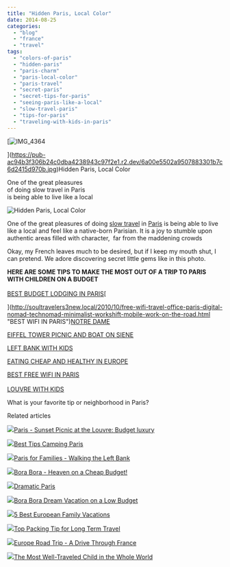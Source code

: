 ```yaml
---
title: "Hidden Paris, Local Color"
date: 2014-08-25
categories: 
  - "blog"
  - "france"
  - "travel"
tags: 
  - "colors-of-paris"
  - "hidden-paris"
  - "paris-charm"
  - "paris-local-color"
  - "paris-travel"
  - "secret-paris"
  - "secret-tips-for-paris"
  - "seeing-paris-like-a-local"
  - "slow-travel-paris"
  - "tips-for-paris"
  - "traveling-with-kids-in-paris"
---
```


[![IMG_4364](https://pub-ac94b3f306b24c0dba4238943c97f2e1.r2.dev/6a00e5502a9507883301b7c6d2415d970b.jpg "IMG_4364")  
  
](https://pub-ac94b3f306b24c0dba4238943c97f2e1.r2.dev/6a00e5502a9507883301b7c6d2415d970b.jpg)Hidden Paris, Local Color  
  
One of the great pleasures  
of doing slow travel in Paris  
is being able to live like a local  
  

<!--more-->  
![  Hidden Paris, Local Color ](https://pub-ac94b3f306b24c0dba4238943c97f2e1.r2.dev/6a00e5502a9507883301b8d05c3973970c.png)  
  
One of the great pleasures of doing [slow travel](http://soultravelers3new.local/2011/11/slow-travel.html "Slow travel") in [Paris](http://soultravelers3new.local/2013/03/la-samaritaine-paris-architecture.html "Paris travel") is being able to live like a local and feel like a native-born Parisian. It is a joy to stumble upon authentic areas filled with character,  far from the maddening crowds  
  
Okay, my French leaves much to be desired, but if I keep my mouth shut, I can pretend. We adore discovering secret little gems like in this photo.  
  
**HERE ARE SOME TIPS TO MAKE THE MOST OUT OF A TRIP TO PARIS WITH CHILDREN ON A BUDGET**  
[  
](http://soultravelers3new.local/2010/10/free-wifi-travel-office-paris-digital-nomad-technomad-minimalist-workshift-mobile-work-on-the-road.html "BEST WIFI IN PARIS")[BEST BUDGET LODGING IN PARIS](http://soultravelers3new.local/2006/09/paris-bois-de-b.html "Best budget lodging in paris")[  
  
](http://soultravelers3new.local/2010/10/free-wifi-travel-office-paris-digital-nomad-technomad-minimalist-workshift-mobile-work-on-the-road.html "BEST WIFI IN PARIS")[NOTRE DAME](http://soultravelers3new.local/2011/07/family-travel-paris-notre-dame-photo.html "Notre dame with kids")  
  
[EIFFEL TOWER PICNIC AND BOAT ON SIENE](http://soultravelers3new.local/2010/10/celebrating-in-paris-eiffel-tower-family-travel-adventures-abroad-birthdays-weddings-and-anniversari.html "celebrating in Paris Eiffel picnic and boat ride")  
  
[LEFT BANK WITH KIDS](http://soultravelers3new.local/2006/09/notre-dame-left.html "LEFT BANK WITH KIDS")  
  
[EATING CHEAP AND HEALTHY IN EUROPE](http://soultravelers3new.local/2008/09/how-to-eat-heal.html "eating healthy and cheap in europe")  
  
[BEST FREE WIFI IN PARIS](http://soultravelers3new.local/2010/10/free-wifi-travel-office-paris-digital-nomad-technomad-minimalist-workshift-mobile-work-on-the-road.html "BEST WIFI IN PARIS")  
[  
LOUVRE WITH KIDS](http://soultravelers3new.local/2011/03/-family-travel-paris-france-louvre-photo.html "louvre with kids")  
  
What is your favorite tip or neighborhood in Paris?

Related articles

[![](http://i.zemanta.com/123496699_80_80.jpg)](http://soultravelers3new.local/2012/11/paris-sunset-picnic-at-the-louvre-budget-luxury.html)[Paris - Sunset Picnic at the Louvre: Budget luxury](http://soultravelers3new.local/2012/11/paris-sunset-picnic-at-the-louvre-budget-luxury.html)

[![](http://i.zemanta.com/174499943_80_80.jpg)](http://soultravelers3new.local/2013/06/best-tips-camping-paris.html)[Best Tips Camping Paris](http://soultravelers3new.local/2013/06/best-tips-camping-paris.html)

[![](http://i.zemanta.com/88253261_80_80.jpg)](http://soultravelers3new.local/2012/05/paris-for-families-walking-the-left-bank.html)[Paris for Families - Walking the Left Bank](http://soultravelers3new.local/2012/05/paris-for-families-walking-the-left-bank.html)

[![](http://i.zemanta.com/92363554_80_80.jpg)](http://soultravelers3new.local/2012/06/bora-bora-heaven-on-a-cheap-budget.html)[Bora Bora - Heaven on a Cheap Budget!](http://soultravelers3new.local/2012/06/bora-bora-heaven-on-a-cheap-budget.html)

[![](http://i.zemanta.com/noimg_13_80_80.jpg)](http://soultravelers3new.local/2011/11/dramatic-paris.html)[Dramatic Paris](http://soultravelers3new.local/2011/11/dramatic-paris.html)

[![](http://i.zemanta.com/264138071_80_80.jpg)](http://soultravelers3new.local/2014/04/bora-bora-dream-vacation-on-a-low-budget.html)[Bora Bora Dream Vacation on a Low Budget](http://soultravelers3new.local/2014/04/bora-bora-dream-vacation-on-a-low-budget.html)

[![](http://i.zemanta.com/noimg_49_80_80.jpg)](http://soultravelers3new.local/2012/02/5-best-european-family-vacations.html)[5 Best European Family Vacations](http://soultravelers3new.local/2012/02/5-best-european-family-vacations.html)

[![](http://i.zemanta.com/149896182_80_80.jpg)](http://soultravelers3new.local/2013/03/top-travel-tip-for-long-term-travel.html)[Top Packing Tip for Long Term Travel](http://soultravelers3new.local/2013/03/top-travel-tip-for-long-term-travel.html)

[![](http://i.zemanta.com/110192089_80_80.jpg)](http://soultravelers3new.local/2012/09/europe-road-trip-a-drive-through-france-provence-to-dordogne-via-photos-family-travel.html)[Europe Road Trip - A Drive Through France](http://soultravelers3new.local/2012/09/europe-road-trip-a-drive-through-france-provence-to-dordogne-via-photos-family-travel.html)

[![](http://i.zemanta.com/207027430_80_80.jpg)](http://soultravelers3new.local/2013/09/the-most-well-traveled-child-in-the-whole-world.html)[The Most Well-Traveled Child in the Whole World](http://soultravelers3new.local/2013/09/the-most-well-traveled-child-in-the-whole-world.html)
